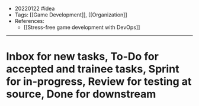 - 20220122 #idea
- Tags: [[Game Development]], [[Organization]]
- References:
	- [[Stress-free game development with DevOps]]

---

# Inbox for new tasks, To-Do for accepted and trainee tasks, Sprint for in-progress, Review for testing at source, Done for downstream